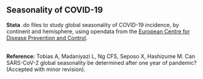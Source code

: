 ## Seasonality of COVID-19
**Stata** .do files to study global seasonality of COVID-19 incidence, by continent and hemisphere, using opendata from the <a href="https://www.ecdc.europa.eu/en/publications-data/data-national-14-day-notification-rate-covid-19" target="_blank">European Centre for Disease Prevention and Control</a>.

<br>
<b>Reference:</b> Tobias A, Madaniyazi L, Ng CFS, Seposo X, Hashizume M. Can SARS-CoV-2 global seasonality be determined after one year of pandemic? (Accepted with minor revision).
